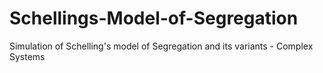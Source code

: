 # Schellings-Model-of-Segregation
Simulation of Schelling's model of Segregation and its variants - Complex Systems
